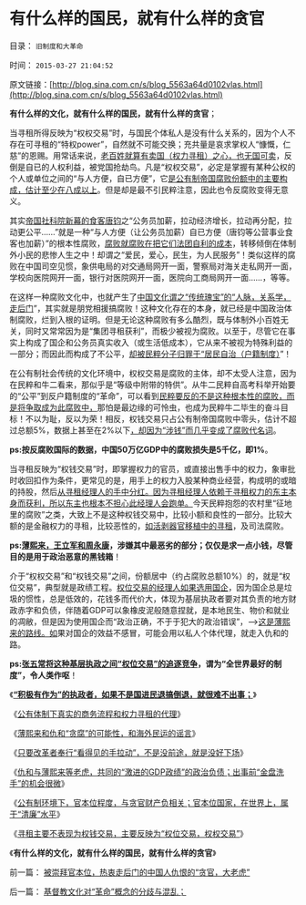 # 有什么样的国民，就有什么样的贪官

目录： `旧制度和大革命` 

时间： `2015-03-27 21:04:52` 

原文链接：[http://blog.sina.com.cn/s/blog_5563a64d0102vlas.html](http://blog.sina.com.cn/s/blog_5563a64d0102vlas.html)

**有什么样的文化，就有什么样的国民，就有什么样的贪官**；

当寻租所得反映为“权权交易”时，与国民个体私人是没有什么关系的，因为个人不存在可寻租的“特权power”，自然就不可能交换；充共量是哀求掌权人“慷慨，仁慈”的恩赐。用常话来说，[老百姓就算有卖国（权力寻租）之心，也无国可卖](../../../2015/3/9/老旧帝国的复国主义之“爱国”和极权国家的起源.md)，反倒是自已的人权利益，被党国抢劫鸟。凡是“权权交易”，必定是掌握有某种公权的个人或单位之间的“与人方便，自已方便”，它[是公有制帝国腐败份额中的主要构成，估计至少在八成以上](http://darthvad.blog.sohu.com/163549450.html)。但是却是最不引民粹注意，因此也令反腐败变得无意义。

其实[帝国社科院新幕的食客唐钧](http://blog.sina.com.cn/s/blog_5563a64d0102v4r7.html)之“公务员加薪，拉动经济增长，拉动再分配，拉动更公平……”就是一种“与人方便（让公务员加薪）自已方便（唐钧等公营事业食客也加薪）”的根本性腐败，[腐败就腐败在把它们法团自利的成本](../../../2014/5/19/法团主义，及法团自利内部的集体主义精神.md)，转移倾倒在体制外小民的悲惨人生之中！却谓之“爱民，爱心，民生，为人民服务”！类似这样的腐败在中国司空见惯，象供电局的对交通局网开一面，警察局对海关走私网开一面，学校向医院网开一面，银行对医院网开一面，医院向工商局网开一面……，等等。

在这样一种腐败文化中，也就产生了[中国文化谓之“传统瑰宝”的“人脉，关系学，走后门](../../../2013/3/28/华西村成功的关系学，是否中华国学的软实力？.md)”，其实就是朋党相援搞腐败！这种文化存在的本身，就已经是中国政治体制腐败，烂到入根的证明。但是无论这种腐败有多么酷烈，既与体制外小百姓无关，同时又常常因为是“集团寻租获利”，而极少被视为腐败。以至于，尽管它在事实上构成了国企和公务员真实收入（或生活低成本），它从来不被视为特殊利益的一部分；而因此而构成了不公平，[却被民粹分子归罪于“居民自治（户籍制度）](../../../2013/2/6/契约必定排外，不排外不成为契约.md)”！

在公有制社会传统的文化环境中，权权交易是腐败的主体，却不太受人注意，因为在民粹和牛二看来，那似乎是“等级中附带的特供”。从牛二民粹自高考科举开始要的“公平”到反户籍制度的“革命”，可以看到[民粹要反的不是这种根本性的腐败，而是将争取成为此腐败中，](../../../2013/1/30/贪官的腐败份额很小，腐败主体不是贪官，潜在的腐败不是官；.md)那怕是最边缘的可怜虫，也成为民粹牛二毕生的奋斗目标！不以为耻，反以为荣！相反，权钱交易只占公有制帝国腐败中零头，估计不超过总额5%，数据上甚至在2%以下[，却因为“涉钱”而几乎变成了腐败代名词](../../../2009/10/22/大赦腐败的成本边界和民主妥协的收益确定.md)。

**ps:按反腐败国际的数据，中国50万亿GDP中的腐败损失是5千亿，即1%**。

当寻租反映为“权钱交易”时，即掌握权力的官员，或直接出售手中的权力，象审批时收回扣作为条件，更常见的是，用手上的权力入股某种商业经营，构成明的或暗的持股，然后[从寻租经理人的手中分红。因为寻租经理人依赖于寻租权力的东主本身而获利，所以东主也根本不担心此经理人会跑单。](../../../2011/5/16/村镇民主改革的成功与黑社会.md)今天民粹抱怨的农村里“征地里的腐败”之类，大致上不是这种权钱交易中，比较小额和良性的一部分。比较大额的是金融权力的寻租，比较恶性的，[如活剥器官移植中的寻租](../../../2009/11/19/人权完整性和器官移植.md)，及司法腐败。

**ps:[薄熙来，王立军和周永康](../../../2013/9/22/薄熙来同志获判死缓很恰当，毛左薄粉不可能心服；.md)，涉嫌其中最恶劣的部分；仅仅是求一点小钱，尽管目的是用于政治恶意的黑钱箱**！

介于“权权交易”和“权钱交易”之间，份额居中（约占腐败总额10%）的，就是“权位交易”，典型就是政绩工程。[权位交易的经理人如果选用国企](../../../2014/4/22/封建主义的改革路线，贵族从良的寻租掮客.md)，因为国企总是垃圾的惯性，总是低效的，花钱多而代价大，体现为基层执政者要对其负责的地方财政赤字和负债，伴随着GDP可以象橡皮泥般随意捏就，是本地民生、物价和就业的凋敝，但是因为使用国企而“政治正确，不于于犯大的政治错误”，——>[这是薄熙来的路线。如](../../../2013/7/17/重庆模式和薄熙来的粉丝有着深厚的传统基础；.md)果对国企的效益不感冒，可能会用以私人个体代理，就走入仇和的路。

**ps:[张五常将这种基层执政之间“权位交易”的追逐竞争](../../../2008/1/12/张五常教授极端无知的错误：把县政府打包上市.md)，谓为“全世界最好的制度”，令人类作呕**！

《**[“积极有作为”的执政者，如果不是国进民退搞倒退，就很难不出事；](../../../2015/3/20/仇和违纪中的对与错，有作为的命门和寻租代理人.md)**》

《[公有体制下真实的商务流程和权力寻租的代理](../../../2015/3/21/公有体制下真实的商务流程，和权力寻租的代理；.md)》

《[薄熙来和仇和“贪腐”的可能性，和海外民运的谣言](../../../2015/3/22/不要把海外民运的信口雌黄当事实说事.md)》

《[只要改革者奉行“看得见的手拉动”，不是没前途，就是没好下场](../../../2015/3/23/可能是仇和落马的真正原因；.md)》

《[仇和与薄熙来等老虎，共同的“激进的GDP政绩”的政治负债；出事前“金盘洗手”的机会很微](../../../2015/3/24/愚民问责官员制造着“老虎”，劣币驱逐良币的公有体制.md)》

《[公有制环境下，官本位程度，与贪官财产负相关；官本位国家，在世界上，属于“清廉”水平](../../../2015/3/25/公有制环境下，贪官腐败，与民主正相关，与官本位负相关；.md)》

《[寻租主要不表现为权钱交易，主要反映为“权位交易，权权交易”](../../../2015/3/26/“权钱交易”可能是进步，公有制寻租主要体现为“权权交易”.md)》

《**有什么样的文化，就有什么样的国民，就有什么样的贪官**》

前一篇： [被崇拜官本位，热衷走后门的中国人仇恨的“贪官，大老虎”](../../../2015/4/6/被崇拜官本位，热衷走后门的中国人仇恨的“贪官，大老虎”.md)

后一篇： [基督教文化对“革命”概念的分歧与混乱；](../../../2015/3/23/基督教文化对“革命”概念的分歧与混乱；.md)

